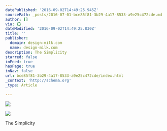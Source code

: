 ```yaml
---
datePublished: '2016-09-02T14:49:25.945Z'
sourcePath: _posts/2016-07-01-bce85f81-3b29-4a17-8533-a9e25c472cde.md
author: []
via: {}
dateModified: '2016-09-02T14:49:25.830Z'
title: ''
publisher:
  domain: design-milk.com
  name: design-milk.com
description: The Simplicity
starred: false
inFeed: true
hasPage: true
inNav: false
url: bce85f81-3b29-4a17-8533-a9e25c472cde/index.html
_context: 'http://schema.org'
_type: Article

---
```

![](https://imgflo.herokuapp.com/graph/vahj1ThiexotieMo/6a9310ef1dd2c0b0f71af2ea8b898240/croprotate.jpg?cropheight=1549&cropwidth=1199&degrees=0&input=http%3A%2F%2F0.design-milk.com%2Fimages%2F2016%2F06%2FLensvelt_PressHR_LS_Boring_clock.jpg&x=0&y=0)

<article style=""><img src="https://s3-us-west-2.amazonaws.com/the-grid-img/p/e42b3b061e61c7c59efec27d1429081effdd5ef2.jpg" /></article>

The Simplicity